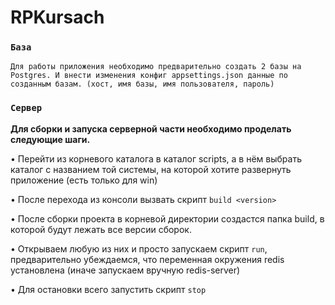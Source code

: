 # RPKursach
### `База`
	Для работы приложения необходимо предварительно создать 2 базы на Postgres. И внести изменения конфиг appsettings.json данные по созданным базам. (хост, имя базы, имя пользователя, пароль)
### `Сервер`
**Для сборки и запуска серверной части необходимо проделать следующие шаги.**

• Перейти из корневого каталога в каталог scripts, а в нём выбрать каталог с названием той системы, на которой хотите развернуть приложение (есть только для win)

• После перехода из консоли вызвать скрипт  `build <version>`

• После сборки проекта в корневой директории создастся папка build, в которой будут лежать все версии сборок.

• Открываем любую из них и просто запускаем скрипт `run`, предварительно убеждаемся, что переменная окружения redis установлена (иначе запускаем вручную redis-server)

• Для остановки всего запустить скрипт `stop`
